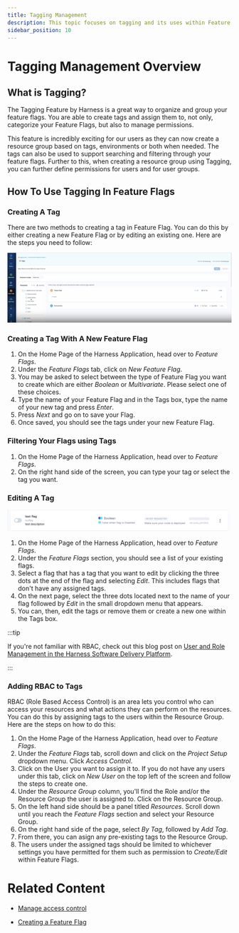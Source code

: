 ```yaml
---
title: Tagging Management
description: This topic focuses on tagging and its uses within Feature Flags.
sidebar_position: 10
---
```


# Tagging Management Overview

## What is Tagging?

The Tagging Feature by Harness is a great way to organize and group your feature flags. You are able to create tags and assign them to, not only, categorize your Feature Flags, but also to manage permissions. 

This feature is incredibly exciting for our users as they can now create a resource group based on tags, environments or both when needed. The tags can also be used to support searching and filtering through your feature flags. Further to this, when creating a resource group using Tagging, you can further define permissions for users and for user groups.

## How To Use Tagging In Feature Flags

### Creating A Tag

There are two methods to creating a tag in Feature Flag. You can do this by either creating a new Feature Flag or by editing an existing one. Here are the steps you need to follow:

![An image of the tagging Management page within Harness. ](./static/creating-a-tag-in-ff.png)

### Creating a Tag With A New Feature Flag

 1. On the Home Page of the Harness Application, head over to *Feature Flags*.
 2. Under the *Feature Flags* tab, click on *New Feature Flag*. 
 3. You may be asked to select between the type of Feature Flag you want to create which are either *Boolean* or *Multivariate*. Please select one of these choices. 
 3. Type the name of your Feature Flag and in the Tags box, type the name of your new tag and press *Enter*. 
 4. Press *Next* and go on to save your Flag. 
 5. Once saved, you should see the tags under your new Feature Flag. 

### Filtering Your Flags using Tags

  1. On the Home Page of the Harness Application, head over to *Feature Flags*.
  2. On the right hand side of the screen, you can type your tag or select the tag you want. 

### Editing A Tag 

![An image of a Feature Flag in the Harness Application. ](./static/feature_flag.png)

  1. On the Home Page of the Harness Application, head over to *Feature Flags*.
  2. Under the *Feature Flags* section, you should see a list of your existing flags. 
  3. Select a flag that has a tag that you want to edit by clicking the three dots at the end of the flag and selecting *Edit*. This includes flags that don't have any assigned tags.
  4. On the next page, select the three dots located next to the name of your flag followed by *Edit* in the small dropdown menu that appears. 
  5. You can, then, edit the tags or remove them or create a new one within the Tags box. 

:::tip

If you're not familiar with RBAC, check out this blog post on [User and Role Management in the Harness Software Delivery Platform](https://harness.io/blog/continuous-delivery/user-role-management/).

:::

### Adding RBAC to Tags

RBAC (Role Based Access Control) is an area lets you control who can access your resources and what actions they can perform on the resources. You can do this by assigning tags to the users within the Resource Group. Here are the steps on how to do this:

 1. On the Home Page of the Harness Application, head over to *Feature Flags*.
 2. Under the *Feature Flags* tab, scroll down and click on the *Project Setup* dropdown menu. Click *Access Control*. 
 3. Click on the User you want to assign it to. If you do not have any users under this tab, click on *New User* on the top left of the screen and follow the steps to create one. 
 4. Under the *Resource Group* column, you'll find the Role and/or the Resource Group the user is assigned to. Click on the Resource Group. 
 5. On the left hand side should be a panel titled *Resources*. Scroll down until you reach the *Feature Flags* section and select your Resource Group. 
 6. On the right hand side of the page, select *By Tag*, followed by *Add Tag*.
 7. From there, you can asign any pre-existing tags to the Resource Group.
 8. The users under the assigned tags should be limited to whichever settings you have permitted for them such as permission to *Create/Edit* within Feature Flags. 

<!-- ### Managing Permissions Using Tagging -->

<!-- 
below to be edited in second draft

You can manage permissions of  

 1. On the Home Page of the Harness Application, head over to *Feature Flags*.
 2. Under the *Feature Flags* tab, scroll down and click on the *Project Setup* dropdown menu. Click *Access Control*. 
--> 
<!-- ### Best Practices to be added in second draft -->

# Related Content

 - [Manage access control](/docs/feature-flags/ff-security-compliance/manage-access-control.md)

 - [Creating a Feature Flag](/docs/feature-flags/ff-creating-flag/create-a-feature-flag.md)

